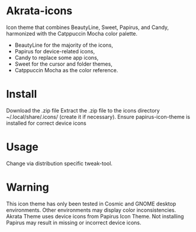 # Akrata-icons
Icon theme that combines BeautyLine, Sweet, Papirus, and Candy, harmonized with the Catppuccin Mocha color palette.
* BeautyLine for the majority of the icons,
* Papirus for device-related icons,
* Candy to replace some app icons,
* Sweet for the cursor and folder themes,
* Catppuccin Mocha as the color reference.

# Install
Download the .zip file
Extract the .zip file to the icons directory ~/.local/share/.icons/ (create it if necessary).
Ensure papirus-icon-theme is installed for correct device icons

# Usage
Change via distribution specific tweak-tool.

# Warning
This icon theme has only been tested in Cosmic and GNOME desktop environments. Other environments may display color inconsistencies.
Akrata Theme uses device icons from Papirus Icon Theme. Not installing Papirus may result in missing or incorrect device icons.
